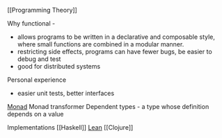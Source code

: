 [[Programming Theory]]

Why functional - 
* allows programs to be written in a declarative and composable style, where small functions are combined in a modular manner.
* restricting side effects, programs can have fewer bugs, be easier to debug and test
* good for distributed systems

Personal experience
- easier unit tests, better interfaces

[Monad](http://www.jerf.org/iri/post/2958)
Monad transformer
Dependent types - a type whose definition depends on a value


Implementations
[[Haskell]]
[Lean](https://leanprover.github.io/about/)
[[Clojure]]
